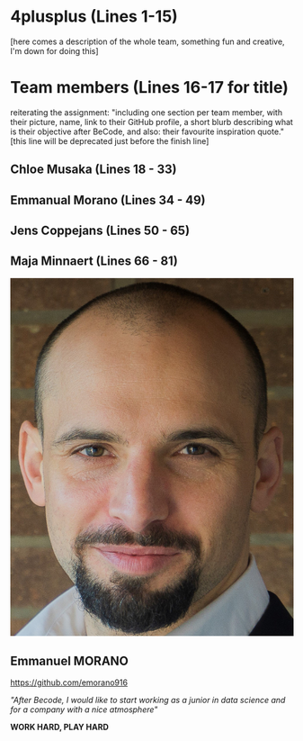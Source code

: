 # 4plusplus (Lines 1-15)

[here comes a description of the whole team, something fun and creative, I'm down for doing this] 

# Team members (Lines 16-17 for title)

reiterating the assignment: "including one section per team member, with their picture, name, link to their GitHub profile, a short blurb describing what is their objective after BeCode, and also: their favourite inspiration quote." [this line will be deprecated just before the finish line]

## Chloe Musaka (Lines 18 - 33)

## Emmanual Morano (Lines 34 - 49)

## Jens Coppejans (Lines 50 - 65)

## Maja Minnaert (Lines 66 - 81)


















![image info](./pictures/Photo1light.jpg)

## **Emmanuel MORANO**

https://github.com/emorano916 

*"After Becode, I would like to start working as a junior in data science and for a company with a nice atmosphere"*

**WORK HARD, PLAY HARD**